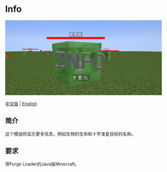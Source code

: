 # Info
![Logo](./info.png)

[中文版](./README.zh_cn.md) | [English](./README.md)

## 简介
这个模组将显示更多信息，例如生物的生命和十字准星目标的名称。

## 要求
带Forge Loader的Java版Minecraft。